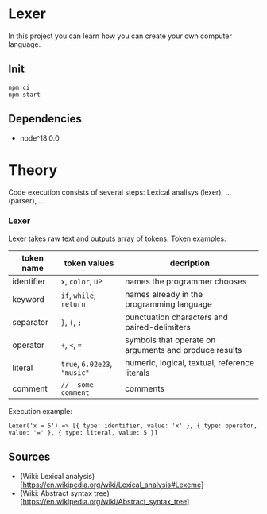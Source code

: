 # Lexer

In this project you can learn how you can create your own computer language.

## Init
```
npm ci
npm start
```

## Dependencies
* node^18.0.0

# Theory
Code execution consists of several steps: Lexical analisys (lexer), ... (parser), ...

### Lexer
Lexer takes raw text and outputs array of tokens.
Token examples:

| token name    | token values                 | decription                                            |
| ------------- | ---------------------------- | ----------------------------------------------------- |
| identifier    | `x`, `color`, `UP`           | names the programmer chooses                          |
| keyword       | `if`, `while`, `return`      | names already in the programming language             |
| separator     | `}`, `(`, `;`                | punctuation characters and paired-delimiters          |
| operator      | `+`, `<`, `=`                | symbols that operate on arguments and produce results |
| literal       | `true`, `6.02e23`, `"music"` | numeric, logical, textual, reference literals         |
| comment       | `//  some comment`           | comments                                              |

Execution example:
```
Lexer('x = 5') => [{ type: identifier, value: 'x' }, { type: operator, value: '=' }, { type: literal, value: 5 }]
```

## Sources
* (Wiki: Lexical analysis)[https://en.wikipedia.org/wiki/Lexical_analysis#Lexeme]
* (Wiki: Abstract syntax tree)[https://en.wikipedia.org/wiki/Abstract_syntax_tree]
